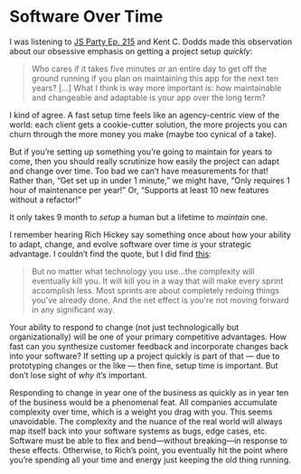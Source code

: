 # Software Over Time

I was listening to [JS Party Ep. 215](https://changelog.com/jsparty/215) and Kent C. Dodds made this observation about our obsessive emphasis on getting a project setup _quickly_:

> Who cares if it takes five minutes or an entire day to get off the ground running if you plan on maintaining this app for the next ten years? […] What I think is way more important is: how maintainable and changeable and adaptable is your app over the long term?

I kind of agree. A fast setup time feels like an agency-centric view of the world: each client gets a cookie-cutter solution, the more projects you can churn through the more money you make (maybe too cynical of a take).

But if you’re setting up something you’re going to maintain for years to come, then you should really scrutinize how easily the project can adapt and change over time. Too bad we can’t have measurements for that! Rather than, “Get set up in under 1 minute,” we might have, “Only requires 1 hour of maintenance per year!” Or, “Supports at least 10 new features without a refactor!”

It only takes 9 month to _setup_ a human but a lifetime to _maintain_ one.

I remember hearing Rich Hickey say something once about how your ability to adapt, change, and evolve software over time _is_ your strategic advantage. I couldn’t find the quote, but I did find [this](https://github.com/matthiasn/talk-transcripts/blob/master/Hickey_Rich/SimpleMadeEasy.md):

> But no matter what technology you use…the complexity will eventually kill you. It will kill you in a way that will make every sprint accomplish less. Most sprints are about completely redoing things you've already done. And the net effect is you're not moving forward in any significant way.

Your ability to respond to change (not just technologically but organizationally) will be one of your primary competitive advantages. How fast can you synthesize customer feedback and incorporate changes back into your software? If setting up a project quickly is part of that — due to prototyping changes or the like — then fine, setup time is important. But don’t lose sight of _why_ it’s important.

Responding to change in year one of the business as quickly as in year ten of the business would be a phenomenal feat. All companies accumulate complexity over time, which is a weight you drag with you. This seems unavoidable. The complexity and the nuance of the real world will always map itself back into your software systems as bugs, edge cases, etc. Software must be able to flex and bend—without breaking—in response to these effects. Otherwise, to Rich’s point, you eventually hit the point where you’re spending all your time and energy just keeping the old thing running.